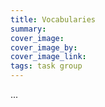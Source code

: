 ```yaml
---
title: Vocabularies
summary: 
cover_image: 
cover_image_by: 
cover_image_link: 
tags: task group
---
```


...
